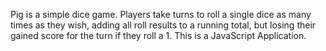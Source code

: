 Pig is a simple dice game. Players take turns to roll a single dice as many times as they wish, adding all roll results to a running total, but losing their gained score for the turn if they roll a 1.
This is a JavaScript Application.
